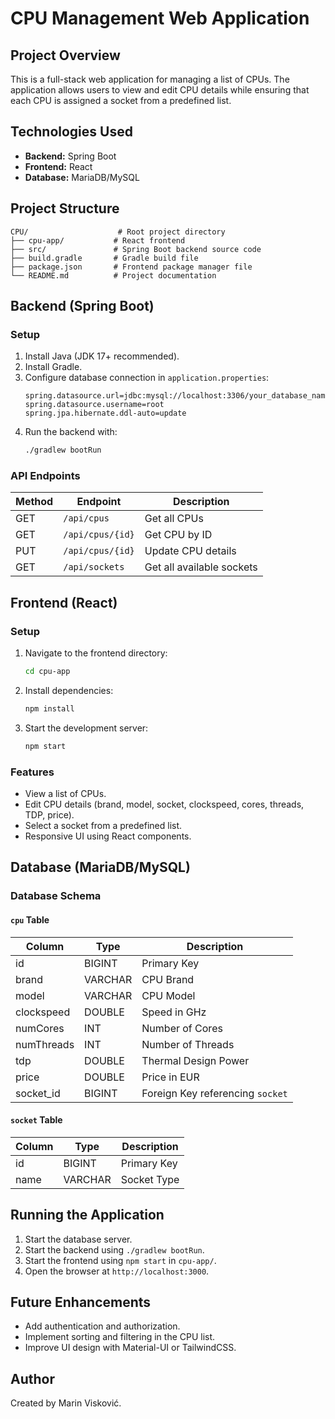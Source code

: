 # CPU Management Web Application

## Project Overview

This is a full-stack web application for managing a list of CPUs. The application allows users to view and edit CPU details while ensuring that each CPU is assigned a socket from a predefined list.

## Technologies Used

- **Backend:** Spring Boot
- **Frontend:** React
- **Database:** MariaDB/MySQL

## Project Structure

```
CPU/                    # Root project directory
├── cpu-app/           # React frontend
├── src/               # Spring Boot backend source code
├── build.gradle       # Gradle build file
├── package.json       # Frontend package manager file
└── README.md          # Project documentation
```

## Backend (Spring Boot)

### Setup

1. Install Java (JDK 17+ recommended).
2. Install Gradle.
3. Configure database connection in `application.properties`:
   ```properties
   spring.datasource.url=jdbc:mysql://localhost:3306/your_database_name
   spring.datasource.username=root
   spring.jpa.hibernate.ddl-auto=update
   ```
4. Run the backend with:
   ```sh
   ./gradlew bootRun
   ```

### API Endpoints

| Method | Endpoint         | Description               |
| ------ | ---------------- | ------------------------- |
| GET    | `/api/cpus`      | Get all CPUs              |
| GET    | `/api/cpus/{id}` | Get CPU by ID             |
| PUT    | `/api/cpus/{id}` | Update CPU details        |
| GET    | `/api/sockets`   | Get all available sockets |

## Frontend (React)

### Setup

1. Navigate to the frontend directory:
   ```sh
   cd cpu-app
   ```
2. Install dependencies:
   ```sh
   npm install
   ```
3. Start the development server:
   ```sh
   npm start
   ```

### Features

- View a list of CPUs.
- Edit CPU details (brand, model, socket, clockspeed, cores, threads, TDP, price).
- Select a socket from a predefined list.
- Responsive UI using React components.

## Database (MariaDB/MySQL)

### Database Schema

#### `cpu` Table

| Column     | Type    | Description                      |
| ---------- | ------- | -------------------------------- |
| id         | BIGINT  | Primary Key                      |
| brand      | VARCHAR | CPU Brand                        |
| model      | VARCHAR | CPU Model                        |
| clockspeed | DOUBLE  | Speed in GHz                     |
| numCores   | INT     | Number of Cores                  |
| numThreads | INT     | Number of Threads                |
| tdp        | DOUBLE  | Thermal Design Power             |
| price      | DOUBLE  | Price in EUR                     |
| socket\_id | BIGINT  | Foreign Key referencing `socket` |

#### `socket` Table

| Column | Type    | Description |
| ------ | ------- | ----------- |
| id     | BIGINT  | Primary Key |
| name   | VARCHAR | Socket Type |

## Running the Application

1. Start the database server.
2. Start the backend using `./gradlew bootRun`.
3. Start the frontend using `npm start` in `cpu-app/`.
4. Open the browser at `http://localhost:3000`.

## Future Enhancements

- Add authentication and authorization.
- Implement sorting and filtering in the CPU list.
- Improve UI design with Material-UI or TailwindCSS.

## Author

Created by Marin Visković.

